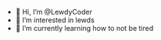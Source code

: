 - 👋 Hi, I’m @LewdyCoder
- 👀 I’m interested in lewds
- 🌱 I’m currently learning how to not be tired

<!---
LewdyCoder/LewdyCoder is a ✨ special ✨ repository because its `README.md` (this file) appears on your GitHub profile.
You can click the Preview link to take a look at your changes.
--->
